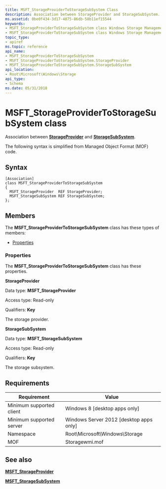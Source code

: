 ```yaml
---
title: MSFT_StorageProviderToStorageSubSystem Class
description: Association between StorageProvider and StorageSubSystem.
ms.assetid: 0be0f434-3d17-4075-86db-58b11ef15544
keywords:
- MSFT_StorageProviderToStorageSubSystem class Windows Storage Management API
- MSFT_StorageProviderToStorageSubSystem class Windows Storage Management API , described
topic_type:
- apiref
ms.topic: reference
api_name:
- MSFT_StorageProviderToStorageSubSystem
- MSFT_StorageProviderToStorageSubSystem.StorageProvider
- MSFT_StorageProviderToStorageSubSystem.StorageSubSystem
api_location:
- Root\Microsoft\Windows\Storage
api_type:
- Schema
ms.date: 05/31/2018
---
```


# MSFT\_StorageProviderToStorageSubSystem class

Association between [**StorageProvider**](msft-storageprovider.md) and [**StorageSubSystem**](msft-storagesubsystem.md).

The following syntax is simplified from Managed Object Format (MOF) code.

## Syntax

``` syntax
[Association]
class MSFT_StorageProviderToStorageSubSystem
{
  MSFT_StorageProvider  REF StorageProvider;
  MSFT_StorageSubSystem REF StorageSubSystem;
};
```

## Members

The **MSFT\_StorageProviderToStorageSubSystem** class has these types of members:

-   [Properties](#properties)

### Properties

The **MSFT\_StorageProviderToStorageSubSystem** class has these properties.

 

**StorageProvider**
   

Data type: **MSFT\_StorageProvider**
 

Access type: Read-only
 

Qualifiers: **Key**
 

The storage provider.

 

**StorageSubSystem**
   

Data type: **MSFT\_StorageSubSystem**
 

Access type: Read-only
 

Qualifiers: **Key**
 

The storage subsystem.

 

## Requirements



| Requirement | Value |
|-------------------------------------|-------------------------------------------------------------------------------------------|
| Minimum supported client | Windows 8 \[desktop apps only\]                                                |
| Minimum supported server | Windows Server 2012 \[desktop apps only\]                                      |
| Namespace                | Root\\Microsoft\\Windows\\Storage                                              |
| MOF                      |  Storagewmi.mof  |



## See also

 

[**MSFT\_StorageProvider**](msft-storageprovider.md)
 

[**MSFT\_StorageSubSystem**](msft-storagesubsystem.md)
 

 

 





